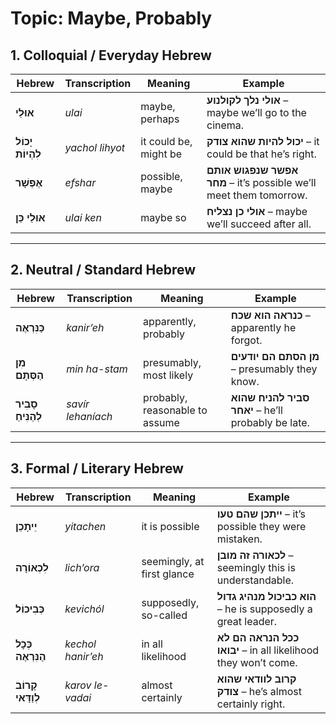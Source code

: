 # Topic: Maybe, Probably

## 1. Colloquial / Everyday Hebrew

| **Hebrew**          | **Transcription** | **Meaning**           | **Example**                                                        |
| ------------------- | ----------------- | --------------------- | ------------------------------------------------------------------ |
| **אוּלַי**          | *ulai*            | maybe, perhaps        | **אולי נלך לקולנוע** – maybe we’ll go to the cinema.               |
| **יָכוֹל לִהְיוֹת** | *yachol lihyot*   | it could be, might be | **יכול להיות שהוא צודק** – it could be that he’s right.            |
| **אֶפְשָׁר**        | *efshar*          | possible, maybe       | **אפשר שנפגוש אותם מחר** – it’s possible we’ll meet them tomorrow. |
| **אוּלַי כֵּן**     | *ulai ken*        | maybe so              | **אולי כן נצליח** – maybe we’ll succeed after all.                 |

---

## 2. Neutral / Standard Hebrew

| **Hebrew**            | **Transcription** | **Meaning**                    | **Example**                                        |
| --------------------- | ----------------- | ------------------------------ | -------------------------------------------------- |
| **כַּנִּרְאֶה**       | *kanir’eh*        | apparently, probably           | **כנראה הוא שכח** – apparently he forgot.          |
| **מִן הַסְּתָם**      | *min ha-stam*     | presumably, most likely        | **מן הסתם הם יודעים** – presumably they know.      |
| **סָבִיר לְהַנִּיחַ** | *savír lehaníach* | probably, reasonable to assume | **סביר להניח שהוא יאחר** – he’ll probably be late. |

---

## 3. Formal / Literary Hebrew

| **Hebrew**            | **Transcription** | **Meaning**                | **Example**                                                    |
| --------------------- | ----------------- | -------------------------- | -------------------------------------------------------------- |
| **יֵיתָכֵן**          | *yitachen*        | it is possible             | **ייתכן שהם טעו** – it’s possible they were mistaken.          |
| **לִכְאוֹרָה**        | *lich’ora*        | seemingly, at first glance | **לכאורה זה מובן** – seemingly this is understandable.         |
| **כְּבִיכוֹל**        | *kevichól*        | supposedly, so-called      | **הוא כביכול מנהיג גדול** – he is supposedly a great leader.   |
| **כְּכָל הַנִּרְאֶה** | *kechol hanir’eh* | in all likelihood          | **ככל הנראה הם לא יבואו** – in all likelihood they won’t come. |
| **קָרוֹב לְוַדַּאי**  | *karov le-vadai*  | almost certainly           | **קרוב לוודאי שהוא צודק** – he’s almost certainly right.       |
